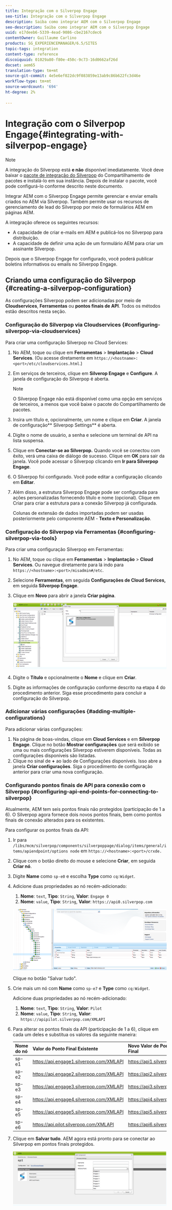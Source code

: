 ```yaml
---
title: Integração com o Silverpop Engage
seo-title: Integração com o Silverpop Engage
description: Saiba como integrar AEM com o Silverpop Engage
seo-description: Saiba como integrar AEM com o Silverpop Engage
uuid: e17deeb6-5339-4ead-9086-cbe2167cdec6
contentOwner: Guillaume Carlino
products: SG_EXPERIENCEMANAGER/6.5/SITES
topic-tags: integration
content-type: reference
discoiquuid: 01029a80-f80e-450c-9c73-16d0662af26d
docset: aem65
translation-type: tm+mt
source-git-commit: 4e5e6ef022dc9f083859e13ab9c86b622fc3d46e
workflow-type: tm+mt
source-wordcount: '694'
ht-degree: 2%

---
```



# Integração com o Silverpop Engage{#integrating-with-silverpop-engage}

>[!NOTE]
>
>A integração do Silverpop está **e não** disponível imediatamente. Você deve baixar o [pacote de integração do Silverpop](https://www.adobeaemcloud.com/content/marketplace/marketplaceProxy.html?packagePath=/content/companies/public/adobe/packages/aem620/product/cq-mcm-integrations-silverpop-content) do Compartilhamento de pacotes e instalá-lo em sua instância. Depois de instalar o pacote, você pode configurá-lo conforme descrito neste documento.

Integrar AEM com o Silverpop Engage permite gerenciar e enviar emails criados no AEM via Silverpop. Também permite usar os recursos de gerenciamento de lead do Silverpop por meio de formulários AEM em páginas AEM.

A integração oferece os seguintes recursos:

* A capacidade de criar e-mails em AEM e publicá-los no Silverpop para distribuição.
* A capacidade de definir uma ação de um formulário AEM para criar um assinante Silverpop.

Depois que o Silverpop Engage for configurado, você poderá publicar boletins informativos ou emails no Silverpop Engage.

## Criando uma configuração do Silverpop {#creating-a-silverpop-configuration}

As configurações Silverpop podem ser adicionadas por meio de **Cloudservices**, **Ferramentas** ou **pontos finais de API**. Todos os métodos estão descritos nesta seção.

### Configuração do Silverpop via Cloudservices {#configuring-silverpop-via-cloudservices}

Para criar uma configuração Silverpop no Cloud Services:

1. No AEM, toque ou clique em **Ferramentas** > **Implantação** > **Cloud Services**. (Ou acesse diretamente em `https://<hostname>:<port>/etc/cloudservices.html`.)
1. Em serviços de terceiros, clique em **Silverop Engage** e **Configure**. A janela de configuração do Silverpop é aberta.

   >[!NOTE]
   >
   >O Silverpop Engage não está disponível como uma opção em serviços de terceiros, a menos que você baixe o pacote do Compartilhamento de pacotes.

1. Insira um título e, opcionalmente, um nome e clique em **Criar**. A janela de configuração** Silverpop Settings** é aberta.
1. Digite o nome de usuário, a senha e selecione um terminal de API na lista suspensa.
1. Clique em **Conectar-se ao Silverpop.** Quando você se conectou com êxito, verá uma caixa de diálogo de sucesso. Clique em **OK** para sair da janela. Você pode acessar o Silverpop clicando em **Ir para Silverpop Engage**.
1. O Silverpop foi configurado. Você pode editar a configuração clicando em **Editar**.
1. Além disso, a estrutura Silverpop Engage pode ser configurada para ações personalizadas fornecendo título e nome (opcional). Clique em Criar para criar a estrutura para a conexão Silverpop já configurada.

   Colunas de extensão de dados importadas podem ser usadas posteriormente pelo componente AEM - **Texto e Personalização**.

### Configuração do Silverpop via Ferramentas {#configuring-silverpop-via-tools}

Para criar uma configuração Silverpop em Ferramentas:

1. No AEM, toque ou clique em **Ferramentas** > **Implantação** > **Cloud Services**. Ou navegue diretamente para lá indo para `https://<hostname>:<port>/misadmin#/etc`.
1. Selecione **Ferramentas**, em seguida **Configurações de Cloud Services,** em seguida **Silverpop Engage**.
1. Clique em **Novo** para abrir a janela **Criar página**.

   ![chlimage_1-6](assets/chlimage_1-6.jpeg)

1. Digite o **Título** e opcionalmente o **Nome** e clique em **Criar**.
1. Digite as informações de configuração conforme descrito na etapa 4 do procedimento anterior. Siga esse procedimento para concluir a configuração do Silverpop.

### Adicionar várias configurações {#adding-multiple-configurations}

Para adicionar várias configurações:

1. Na página de boas-vindas, clique em **Cloud Services** e em **Silverpop Engage**. Clique no botão **Mostrar configurações** que será exibido se uma ou mais configurações Silverpop estiverem disponíveis. Todas as configurações disponíveis são listadas.
1. Clique no sinal de **+** ao lado de Configurações disponíveis. Isso abre a janela **Criar configurações**. Siga o procedimento de configuração anterior para criar uma nova configuração.

### Configurando pontos finais de API para conexão com o Silverpop {#configuring-api-end-points-for-connecting-to-silverpop}

Atualmente, AEM tem seis pontos finais não protegidos (participação de 1 a 6). O Silverpop agora fornece dois novos pontos finais, bem como pontos finais de conexão alterados para os existentes.

Para configurar os pontos finais da API:

1. Ir para `/libs/mcm/silverpop/components/silverpoppage/dialog/items/general/items/apiendpoint/options node` em `https://<hostname>:<port>/crxde.`
1. Clique com o botão direito do mouse e selecione **Criar**, em seguida **Criar nó**.
1. Digite **Name** como `sp-e0` e escolha **Type** como `cq:Widget`.
1. Adicione duas propriedades ao nó recém-adicionado:

   1. **Nome**:  `text`,  **Tipo**:  `String`,  **Valor**:  `Engage 0`
   1. **Nome**:  `value`,  **Tipo**:  `String`,  **Valor**:  `https://api0.silverpop.com`

   ![chlimage_1-42](assets/chlimage_1-42.png)

   Clique no botão &quot;Salvar tudo&quot;.

1. Crie mais um nó com **Name** como `sp-e7` e **Type** como `cq:Widget`.

   Adicione duas propriedades ao nó recém-adicionado:

   1. **Nome**:  `text`,  **Tipo**:  `String`,  **Valor**:  `Pilot`
   1. **Nome**:  `value`,  **Tipo**:  `String`,  **Valor**:  `https://apipilot.silverpop.com/XMLAPI`

1. Para alterar os pontos finais da API (participação de 1 a 6), clique em cada um deles e substitua os valores da seguinte maneira:

   | **Nome do nó** | **Valor do Ponto Final Existente** | **Novo Valor de Ponto Final** |
   |---|---|---|
   | sp-e1 | https://api.engage1.silverpop.com/XMLAPI | https://api1.silverpop.com |
   | sp-e2 | https://api.engage2.silverpop.com/XMLAPI | https://api2.silverpop.com |
   | sp-e3 | https://api.engage3.silverpop.com/XMLAPI | https://api3.silverpop.com |
   | sp-e4 | https://api.engage4.silverpop.com/XMLAPI | https://api4.silverpop.com |
   | sp-e5 | https://api.engage5.silverpop.com/XMLAPI | https://api5.silverpop.com |
   | sp-e6 | https://api.pilot.silverpop.com/XMLAPI | https://api6.silverpop.com |

1. Clique em **Salvar tudo**. AEM agora está pronto para se conectar ao Silverpop em pontos finais protegidos.

   ![chlimage_1-7](assets/chlimage_1-7.jpeg)

